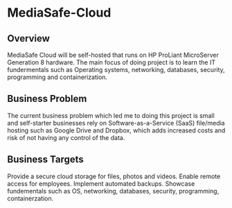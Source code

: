 # MediaSafe-Cloud

## Overview
MediaSafe Cloud will be self-hosted that runs on HP ProLiant MicroServer Generation 8 hardware. The main focus of doing project is to learn the IT fundermentals such as Operating systems, networking, databases, security, programming and containerization.

## Business Problem
The current business problem which led me to doing this project is small and self-starter businesses rely on Software-as-a-Service (SaaS) file/media hosting such as Google Drive and Dropbox, which adds increased costs and risk of not having any control of the data.

## Business Targets

Provide a secure cloud storage for files, photos and videos.
Enable remote access for employees.
Implement automated backups.
Showcase fundementals such as OS, networking, databases, security, programming, containerzation.

